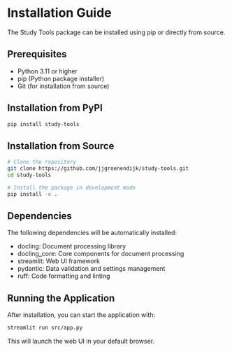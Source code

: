 # Installation Guide

The Study Tools package can be installed using pip or directly from source.

## Prerequisites

- Python 3.11 or higher
- pip (Python package installer)
- Git (for installation from source)

## Installation from PyPI

```bash
pip install study-tools
```

## Installation from Source

```bash
# Clone the repository
git clone https://github.com/jjgroenendijk/study-tools.git
cd study-tools

# Install the package in development mode
pip install -e .
```

## Dependencies

The following dependencies will be automatically installed:

- docling: Document processing library
- docling_core: Core components for document processing
- streamlit: Web UI framework
- pydantic: Data validation and settings management
- ruff: Code formatting and linting

## Running the Application

After installation, you can start the application with:

```bash
streamlit run src/app.py
```

This will launch the web UI in your default browser.
